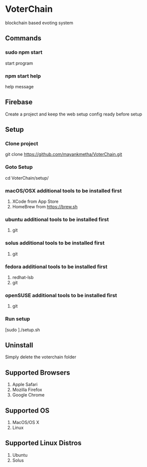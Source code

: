 # VoterChain
blockchain based evoting system

## Commands
### sudo npm start
start program
### npm start help
help message

## Firebase
Create a project and keep the web setup config ready before setup

## Setup
### Clone project
git clone https://github.com/mayankmetha/VoterChain.git

### Goto Setup
cd VoterChain/setup/

### macOS/OSX additional tools to be installed first
1) XCode from App Store
2) HomeBrew from https://brew.sh

### ubuntu additional tools to be installed first
1) git

### solus additional tools to be installed first
1) git

### fedora additional tools to be installed first
1) redhat-lsb
2) git

### openSUSE additional tools to be installed first
1) git

### Run setup
[sudo ]./setup.sh

## Uninstall
Simply delete the voterchain folder

## Supported Browsers
1) Apple Safari
2) Mozilla Firefox
3) Google Chrome

## Supported OS
1) MacOS/OS X
2) Linux

## Supported Linux Distros
1) Ubuntu
2) Solus